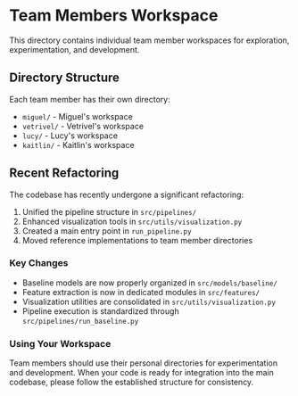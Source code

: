# Team Members Workspace

This directory contains individual team member workspaces for exploration, experimentation, and development.

## Directory Structure

Each team member has their own directory:

- `miguel/` - Miguel's workspace
- `vetrivel/` - Vetrivel's workspace
- `lucy/` - Lucy's workspace
- `kaitlin/` - Kaitlin's workspace

## Recent Refactoring

The codebase has recently undergone a significant refactoring:

1. Unified the pipeline structure in `src/pipelines/`
2. Enhanced visualization tools in `src/utils/visualization.py`
3. Created a main entry point in `run_pipeline.py`
4. Moved reference implementations to team member directories

### Key Changes

- Baseline models are now properly organized in `src/models/baseline/`
- Feature extraction is now in dedicated modules in `src/features/`
- Visualization utilities are consolidated in `src/utils/visualization.py`
- Pipeline execution is standardized through `src/pipelines/run_baseline.py`

### Using Your Workspace

Team members should use their personal directories for experimentation and development. When your code is ready for integration into the main codebase, please follow the established structure for consistency. 